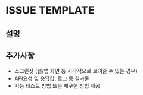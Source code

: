 # ISSUE TEMPLATE

## 설명


## 추가사항
- 스크린샷 (웹/앱 화면 등 시각적으로 보여줄 수 있는 경우)
- API요청 및 응답값, 로그 등 결과물
- 기능 테스트 방법 또는 재구현 방법 제공
